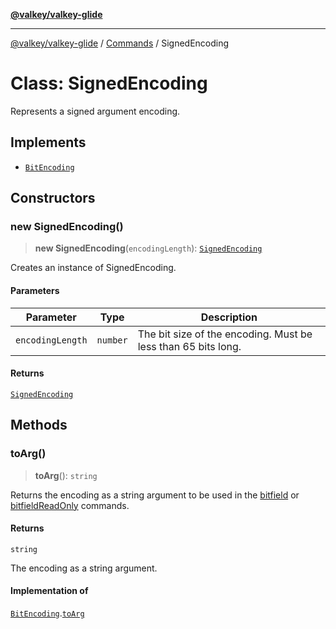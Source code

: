 [**@valkey/valkey-glide**](../../README.md)

***

[@valkey/valkey-glide](../../modules.md) / [Commands](../README.md) / SignedEncoding

# Class: SignedEncoding

Represents a signed argument encoding.

## Implements

- [`BitEncoding`](../interfaces/BitEncoding.md)

## Constructors

### new SignedEncoding()

> **new SignedEncoding**(`encodingLength`): [`SignedEncoding`](SignedEncoding.md)

Creates an instance of SignedEncoding.

#### Parameters

| Parameter | Type | Description |
| ------ | ------ | ------ |
| `encodingLength` | `number` | The bit size of the encoding. Must be less than 65 bits long. |

#### Returns

[`SignedEncoding`](SignedEncoding.md)

## Methods

### toArg()

> **toArg**(): `string`

Returns the encoding as a string argument to be used in the [bitfield](../../BaseClient/classes/BaseClient.md#bitfield) or
[bitfieldReadOnly](../../BaseClient/classes/BaseClient.md#bitfieldreadonly) commands.

#### Returns

`string`

The encoding as a string argument.

#### Implementation of

[`BitEncoding`](../interfaces/BitEncoding.md).[`toArg`](../interfaces/BitEncoding.md#toarg)
